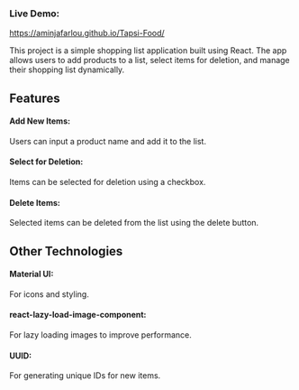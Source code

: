 ### Live Demo:
https://aminjafarlou.github.io/Tapsi-Food/


This project is a simple shopping list application built using React. The app allows users to add products to a list, select items for deletion, and manage their shopping list dynamically.


## Features
#### Add New Items: 
Users can input a product name and add it to the list.
#### Select for Deletion: 
Items can be selected for deletion using a checkbox.
#### Delete Items: 
Selected items can be deleted from the list using the delete button.



## Other Technologies
#### Material UI: 
For icons and styling.
#### react-lazy-load-image-component:
For lazy loading images to improve performance.
#### UUID: 
For generating unique IDs for new items.